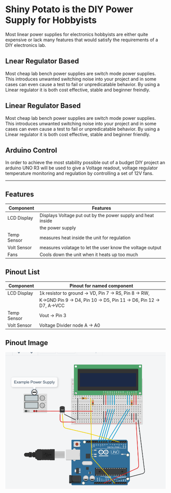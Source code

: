 # Shiny Potato is the DIY Power Supply for Hobbyists #

Most linear power supplies for electronics hobbyists are either quite expensive or lack many features that would satisfy the requirements of a DIY electronics lab.

## Lnear Regulator Based ##

Most cheap lab bench power supplies are switch mode power supplies. This introduces unwanted switching noise into your project and in some cases can even cause a test to fail or unpredicatable behavior. 
By using a Linear regulator it is both cost effective, stable and beginner freindly.

## Linear Regulator Based ##

Most cheap lab bench power supplies are switch mode power supplies. This introduces unwanted switching noise into your project and in some cases can even cause a test to fail or unpredicatable behavior. 
By using a Linear regulator it is both cost effective, stable and beginner friendly.

## Arduino Control ##

In order to achieve the most stability possible out of a budget DIY project an arduino UNO R3 will be used to give a Voltage readout, voltage regulator temperature monitoring and regulation by controlling a set of 12V fans.

_______________________________________________________________

## Features ##

| Component   | Features                      		                           |
| ----------- | -------------------------------------------------------------- |
| LCD Display | Displays Voltage put out by the power supply and heat inside   |
|             | the power supply                                               | 
| Temp Sensor | measures heat inside the unit for regulation                   | 
| Volt Sensor | measures volatage to let the user know the voltage output      | 
| Fans        | Cools down the unit when it heats up too much                  | 

## Pinout List ##
| Component   | Pinout for named component			                           |
| ----------- | -------------------------------------------------------------- |
| LCD Display | 1k resistor to ground → VD, Pin 7 → RS, Pin 8 → RW,			   |
|             | K→GND Pin 9 → D4, Pin 10 → D5, Pin 11 → D6, Pin 12 → D7, A→VCC | 
| Temp Sensor | Vout → Pin 3                                                   | 
| Volt Sensor | Voltage Divider node A → A0                                    | 

## Pinout Image ##
![Local Image](Docs/CircuitExamplePSR.png)
